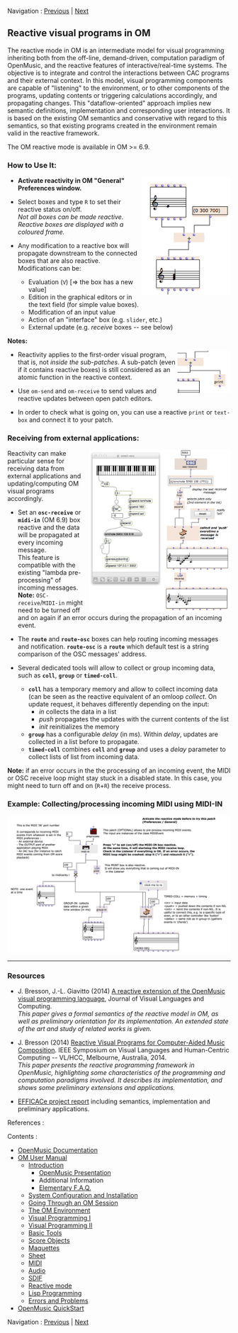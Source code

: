 Navigation : [Previous](SDIF-Write "page
précédente\(SDIF-Buffer\)") | [Next](03-FAQ "page
suivante\(Elementary F.A.Q.\)")



## Reactive visual programs in OM


The reactive mode in OM is an intermediate model for visual programming inheriting both from the off-line, demand-driven, computation paradigm of OpenMusic, and the reactive features of interactive/real-time systems. 
The objective is to integrate and control the interactions between CAC programs and their external context. 
In this model, visual programming components are capable of "listening" to the environment, or to other components of the programs, updating contents or triggering calculations accordingly, and propagating changes. 
This "dataflow-oriented" approach implies new semantic definitions, implementation and corresponding user interactions. 
It is based on the existing OM semantics and conservative with regard to this semantics, so that existing programs created in the environment remain valid in the reactive framework.

The OM reactive mode is available in OM >= 6.9.


### How to Use It:

<img src="../res/reactive-boxes.png" width="200px" align="right">

* **Activate reactivity in OM "General" Preferences window.**

* Select boxes and type `R` to set their reactive status on/off.      
_Not all boxes can be made reactive. Reactive boxes are displayed with a coloured frame._

* Any modification to a reactive box will propagate downstream to the connected boxes that are also reactive.     
Modifications can be:
  * Evaluation (`V`) [=> the box has a new value]
  * Edition in the graphical editors or in the text field (for simple value boxes).
  * Modification of an input value
  * Action of an "interface" box (e.g. `slider`, etc.)
  * External update (e.g. _receive_ boxes -- see below)

**Notes:**

<img src="../res/print.png" width="120px" align="right">

  * Reactivity applies to the first-order visual program, that is, not _inside the sub-patches_. A sub-patch (even if it contains reactive boxes) is still considered as an atomic function in the reactive context.
  
  * Use `om-send` and `om-receive` to send values and reactive updates between open patch editors.

  * In order to check what is going on, you can use a reactive `print` or `text-box` and connect it to your patch.

### Receiving from external applications: 

<img src="../res/om-receive.png" width="320px" align="right">

Reactivity can make particular sense for receiving data from external applications and updating/computing OM visual programs accordingly.

* Set an **`osc-receive`** or **`midi-in`** (OM 6.9) box reactive and the data will be propagated at every incoming message.     
This feature is compatible with the existing "lambda pre-processing" of incoming messages.      
**Note:** `OSC-receive`/`MIDI-in` might need to be turned off and on again if an error occurs during the propagation of an incoming event.
  
* The **`route`** and **`route-osc`** boxes can help routing incoming messages and notification. **`route-osc`** is a **`route`** which default test is a string comparison of the OSC messages' address.

* Several dedicated tools will allow to collect or group incoming data, such as **`coll`**, **`group`** or **`timed-coll`**.
  * **`coll`** has a temporary memory and allow to collect incoming data (can be seen as the reactive equivalent of an omloop _collect_. On update request, it behaves differently depending on the input: 
    * _in_ collects the data in a list
    * _push_ propagates the updates with the current contents of the list
    * _init_ reinitializes the memory
  * **`group`** has a configurable _delay_ (in ms). Within _delay_, updates are collected in a list before to propagate. 
  * **`timed-coll`** combines **`coll`** and **`group`** and uses a _delay_ parameter to collect lists of list from incoming data.

**Note:** if an error occurs in the the processing of an incoming event, the MIDI or OSC receive loop might stay stuck in a disabled state. In this case, you might need to turn off and on (`R`+`R`) the receive process.



### Example: Collecting/processing incoming MIDI using MIDI-IN

<img src="../res/midi-in.png" width="750px">


------
### Resources

  * J. Bresson, J.-L. Giavitto (2014) [A reactive extension of the OpenMusic visual programming language](https://hal.archives-ouvertes.fr/hal-00965747), Journal of Visual Languages and Computing.       
  _This paper gives a formal semantics of the reactive model in OM, as well as preliminary orientation for its implementation. An extended state of the art and study of related works is given._


  * J. Bresson (2014) [Reactive Visual Programs for Computer-Aided Music Composition](https://hal.archives-ouvertes.fr/hal-01055239). IEEE Symposium on Visual Languages and Human-Centric Computing -- VL/HCC, Melbourne, Australia, 2014.      
  _This paper presents the reactive programming framework in OpenMusic, highlighting some characteristics of the programming and computation paradigms involved. It describes its implementation, and shows some preliminary extensions and applications._

  * [EFFICACe project report](https://hal.archives-ouvertes.fr/hal-01142078) including semantics, implementation and preliminary applications.
  
  References :

Contents :

  * [OpenMusic Documentation](OM-Documentation)
  * [OM User Manual](OM-User-Manual)
    * [Introduction](00-Contents)
      * [OpenMusic Presentation](01-Presentation)
      * Additional Information
      * [Elementary F.A.Q.](03-FAQ)
    * [System Configuration and Installation](Installation)
    * [Going Through an OM Session](Goingthrough)
    * [The OM Environment](Environment)
    * [Visual Programming I](BasicVisualProgramming)
    * [Visual Programming II](AdvancedVisualProgramming)
    * [Basic Tools](BasicObjects)
    * [Score Objects](ScoreObjects)
    * [Maquettes](Maquettes)
    * [Sheet](Sheet)
    * [MIDI](MIDI)
    * [Audio](Audio)
    * [SDIF](SDIF)
    * [Reactive mode](Reactive)
    * [Lisp Programming](Lisp)
    * [Errors and Problems](errors)
  * [OpenMusic QuickStart](QuickStart-Chapters)

Navigation : [Previous](SDIF-Write "page
précédente\(SDIF-Buffer\)") | [Next](Lisp "page
suivante\(Lisp Programming\)")


